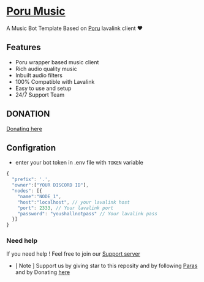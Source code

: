 # [Poru Music](https://discord.com/api/oauth2/authorize?client_id=987704017410985985&permissions=8&scope=applications.commands%20bot)

A Music Bot Template Based on [Poru](https://npmjs.com/poru) lavalink client ❤️


## Features
- Poru wrapper based music client
- Rich audio quality music
- Inbuilt audio filters
- 100% Compatible with Lavalink
- Easy to use and setup
- 24/7 Support Team

## DONATION
[Donating here](https://ko-fi.com/parasdev)

## Configration

- enter your bot token in .env file with `TOKEN` variable
```js
{
  "prefix": '.',
  "owner":["YOUR DISCORD ID"],
  "nodes": [{
    "name":"NODE_1",
    "host":"localhost", // your lavalink host
    "port": 2333, // Your lavalink port
    "password": "youshallnotpass" // Your lavalink pass
  }]
}
```
### Need help
If you need help ! Feel free to join our [Support server](https://discord.gg/b3k6XNA5pw)

- [ Note ] Support us by giving star to this reposity and by following [Paras](https://github.com/parasop) and by Donating [here](https://ko-fi.com/parasdev)
